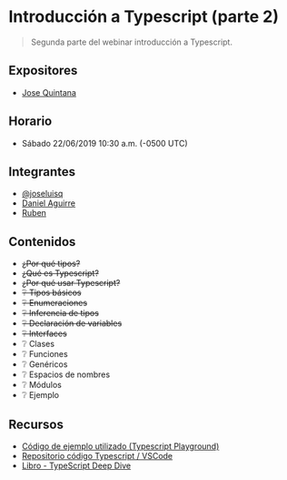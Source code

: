 # Introducción a Typescript (parte 2)
> Segunda parte del webinar introducción a Typescript.

## Expositores
- [Jose Quintana](https://github.com/joseluisq)

## Horario
- Sábado 22/06/2019 10:30 a.m. (-0500 UTC)

## Integrantes
- [@joseluisq](https://github.com/joseluisq)
- [Daniel Aguirre](https://instagram.com/daguigonz)
- [Ruben](https://github.com/ruanbm)

## Contenidos

- ~~¿Por qué tipos?~~
- ~~¿Qué es Typescript?~~
- ~~¿Por qué usar Typescript?~~
- ~~❔ Tipos básicos~~
- ~~❔ Enumeraciones~~
- ~~❔ Inferencia de tipos~~
- ~~❔ Declaración de variables~~
- ~~❔ Interfaces~~
- ❔ Clases
- ❔ Funciones
- ❔ Genéricos
- ❔ Espacios de nombres
- ❔ Módulos
- ❔ Ejemplo

## Recursos

- [Código de ejemplo utilizado (Typescript Playground)](https://www.typescriptlang.org/play/index.html#src=interface%20CuentaBase%20%7B%0D%0A%20%20usuario%3A%20string%0D%0A%20%20email%3A%20string%0D%0A%20%20estado%3A%20number%0D%0A%20%20fechaCreado%3A%20Date%0D%0A%7D%0D%0A%0D%0Ainterface%20Cuenta%20extends%20CuentaBase%20%7B%0D%0A%20%20contrasena%3A%20string%0D%0A%7D%0D%0A%0D%0Aconst%20jose%3A%20Cuenta%20%3D%20%7B%0D%0A%20%20usuario%3A%20'jq'%2C%0D%0A%20%20email%3A%20'jq%40adasd.com'%2C%0D%0A%20%20estado%3A%201%2C%0D%0A%20%20fechaCreado%3A%20new%20Date()%2C%0D%0A%20%20contrasena%3A%20'123'%0D%0A%7D%0D%0A%0D%0Aconsole.log(jose.usuario)%0D%0A)
- [Repositorio código Typescript / VSCode](https://github.com/joseluisq/typescript-example)
- [Libro - TypeScript Deep Dive](https://basarat.gitbooks.io/typescript/content/)
